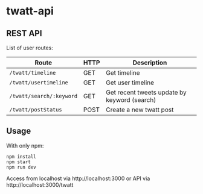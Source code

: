 # twatt-api

## REST API

List of user routes:

Route | HTTP | Description
------|------|------------
`/twatt/timeline` | GET | Get timeline
`/twatt/usertimeline` | GET | Get user timeline
`/twatt/search/:keyword` | GET | Get recent tweets update by keyword (search)
`/twatt/postStatus` | POST | Create a new twatt post

## Usage
With only npm:
```
npm install
npm start
npm run dev
```

Access from localhost via http://localhost:3000 or API via http://localhost:3000/twatt
